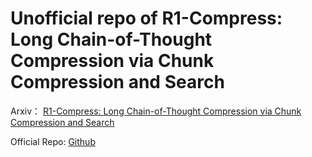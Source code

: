 # Unofficial repo of R1-Compress: Long Chain-of-Thought Compression via Chunk Compression and Search

Arxiv：  [R1-Compress: Long Chain-of-Thought Compression via Chunk Compression and Search](https://arxiv.org/abs/2505.16838)

Official Repo:  [Github](https://github.com/w-yibo/R1-Compress)
